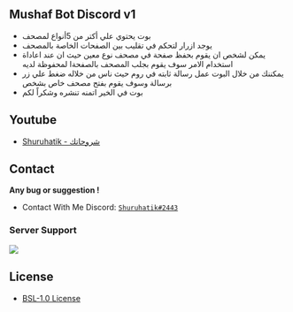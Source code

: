## Mushaf Bot Discord v1
- بوت يحتوي علي أكتر من 5أنواع لمصحف
- يوجد ازرار لتحكم في تقليب بين الصفحات الخاصة بالمصحف
- يمكن لشخص ان يقوم بحفظ صفحة في مصحف نوع معين حيث ان عند اعاداة استخدام الامر سوف يقوم بجلب المصحف بالصفحةا لمحفوظة لديه
- يمكننك من خلال البوت عمل رسالة ثابته في روم حيث ناس من خلاله ضغط علي زر برسالة وسوف يقوم بفتح مصحف خاص بشخص
- بوت في الخير اتمنه تنشره وشكراً لكم

## Youtube
- [Shuruhatik - شروحاتك](https://www.youtube.com/c/ShuruhatikYT/)

## Contact
**Any bug or suggestion !**
 - Contact With Me Discord: [`Shuruhatik#2443`](https://github.com/shuruhatik)
### Server Support
<a href="https://dsc.gg/shuruhatik"><img src="https://invidget.switchblade.xyz/uGu2sCDZhv"></a>

## License 
- [ BSL-1.0 License](https://www.boost.org/LICENSE_1_0.txt)
